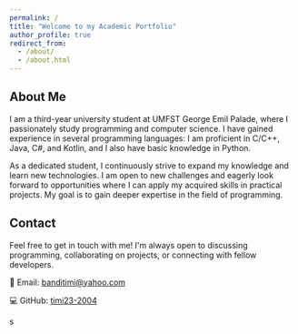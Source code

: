 ```yaml
---
permalink: /
title: "Welcome to my Academic Portfolio"
author_profile: true
redirect_from: 
  - /about/
  - /about.html
---
```


## About Me

I am a third-year university student at UMFST George Emil Palade, where I passionately study programming and computer science. I have gained experience in several programming languages: I am proficient in C/C++, Java, C#, and Kotlin, and I also have basic knowledge in Python.

As a dedicated student, I continuously strive to expand my knowledge and learn new technologies. I am open to new challenges and eagerly look forward to opportunities where I can apply my acquired skills in practical projects. My goal is to gain deeper expertise in the field of programming.

## Contact

Feel free to get in touch with me! I'm always open to discussing programming, collaborating on projects, or connecting with fellow developers.

&#128231; Email: [banditimi@yahoo.com](mailto:banditimi@yahoo.com)

&#128187; GitHub: [timi23-2004](https://github.com/timi23-2004)

s


